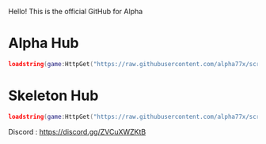 Hello! This is the official GitHub for Alpha

# Alpha Hub

``` lua
loadstring(game:HttpGet("https://raw.githubusercontent.com/alpha77x/script/main/alphascript"))()
```
# Skeleton Hub

``` lua
loadstring(game:HttpGet("https://raw.githubusercontent.com/alpha77x/script/main/skeletonhub"))()
```
Discord : https://discord.gg/ZVCuXWZKtB
